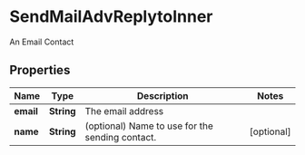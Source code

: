 

# SendMailAdvReplytoInner

An Email Contact

## Properties

| Name | Type | Description | Notes |
|------------ | ------------- | ------------- | -------------|
|**email** | **String** | The email address |  |
|**name** | **String** | (optional) Name to use for the sending contact. |  [optional] |



